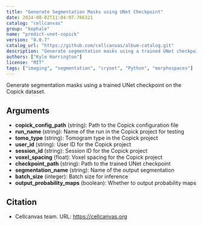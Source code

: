 ```yaml
---
title: "Generate Segmentation Masks using UNet Checkpoint"
date: 2024-08-02T11:04:07.766321
catalog: "cellcanvas"
group: "kephale"
name: "predict-unet-copick"
version: "0.0.7"
catalog_url: "https://github.com/cellcanvas/album-catalog.git"
description: "Generate segmentation masks using a trained UNet checkpoint on the Copick dataset."
authors: ["Kyle Harrington"]
license: "MIT"
tags: ["imaging", "segmentation", "cryoet", "Python", "morphospaces"]
---
```


Generate segmentation masks using a trained UNet checkpoint on the Copick dataset.

## Arguments

- **copick_config_path** (string): Path to the Copick configuration file
- **run_name** (string): Name of the run in the Copick project for testing
- **tomo_type** (string): Tomogram type in the Copick project
- **user_id** (string): User ID for the Copick project
- **session_id** (string): Session ID for the Copick project
- **voxel_spacing** (float): Voxel spacing for the Copick project
- **checkpoint_path** (string): Path to the trained UNet checkpoint
- **segmentation_name** (string): Name of the output segmentation
- **batch_size** (integer): Batch size for inference
- **output_probability_maps** (boolean): Whether to output probability maps

## Citation

- Cellcanvas team.
  URL: https://cellcanvas.org

